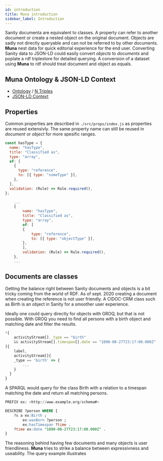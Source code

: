 ```yaml
---
id: introduction
title: Muna introduction
sidebar_label: Introduction
---
```


Sanity documenta are equivalent to classes. A property can refer to another document or create a nested object on the original document. Objects are sadly not directly queryable and can not be referred to by other documents. **Muna** nest data for quick editorial experience for the end user. Converting Sanity data to JSON-LD could easily convert _objects_ to _documents_ and poplate a rdf triplestore for detailed querying. A conversion of a dataset using **Muna** to rdf should treat document and object as equals.

## Muna Ontology & JSON-LD Context

- [Ontology](https://muna.xyz/model/0.1/ontology.json) / [N Triples](https://muna.xyz/model/0.1/ontology.nt)
- [JSON-LD Context](https://muna.xyz/model/0.1/context.json)

## Properties

Common properties are described in `./src/props/index.js` as properties are reused extensivly. The same property name can still be reused in _document_ or _object_ for more spesific ranges.

```js title="./src/props/index.js"
const hasType = {
  name: "hasType",
  title: "Classified as",
  type: "array",
  of: [
    {
      type: "reference",
      to: [{ type: "someType" }],
    },
  ],
  validation: (Rule) => Rule.required(),
};
```

```js title="./src/documents/madeObject.js"
    ...
    {
        name: "hasType",
        title: "Classified as",
        type: "array",
        of: [
        {
            type: "reference",
            to: [{ type: "objectType" }],
        },
        ],
        validation: (Rule) => Rule.required(),
    },
    ...
```

## Documents are classes

Getting the balance right between Sanity documents and objects is a bit tricky coming from the world of RDF. As of sept. 2020 creating a document when creating the reference is not user friendly. A CIDOC-CRM class such as Birth is an object in Sanity for a smoother user experience.

Ideally one could query directly for objects with GROQ, but that is not possible. With GROQ you need to find all persons with a birth object and matching date and filter the results.

```js title="GROQ"
*[
    activityStream[]._type == "birth"
    && activityStream[].timespan[].date == "1890-08-27T23:17:00.000Z"
]{
    label,
	activityStream[]{
  	_type == 'birth' => {
        ...
    }
  }
}
```

A SPARQL would query for the class Birth with a relation to a timespan matching the date and return all matching persons.

```sql title="SPARQL"
PREFIX ex: <http://www.example.org/schema#>

DESCRIBE ?person WHERE {
    ?s a ex:Birth ;
        ex:wasBorn ?person ;
        ex:hasTimespan ?time .
    ?time ex:date "1890-08-27T23:17:00.000Z" .
}
```

The reasoning behind having few documents and many objects is user friendliness. **Muna** tries to strike a balance between expressivness and useability. The query example illustrates
